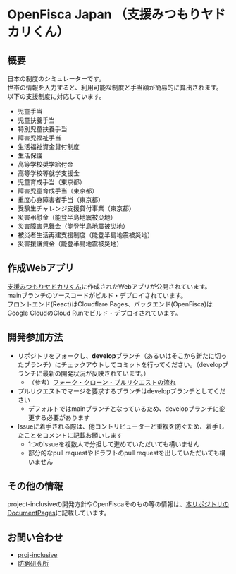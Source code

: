 # OpenFisca Japan （支援みつもりヤドカリくん）

## 概要
日本の制度のシミュレーターです。  
世帯の情報を入力すると、利用可能な制度と手当額が簡易的に算出されます。  
以下の支援制度に対応しています。

- 児童手当
- 児童扶養手当
- 特別児童扶養手当
- 障害児福祉手当
- 生活福祉資金貸付制度
- 生活保護
- 高等学校奨学給付金
- 高等学校等就学支援金
- 児童育成手当（東京都）
- 障害児童育成手当（東京都）
- 重度心身障害者手当（東京都）
- 受験生チャレンジ支援貸付事業（東京都）
- 災害弔慰金（能登半島地震被災地）
- 災害障害見舞金（能登半島地震被災地）
- 被災者生活再建支援制度（能登半島地震被災地）
- 災害援護資金（能登半島地震被災地）

## 作成Webアプリ
[支援みつもりヤドカリくん](https://shien-yadokari.proj-inclusive.org/)に作成されたWebアプリが公開されています。  
mainブランチのソースコードがビルド・デプロイされています。  
フロントエンド(React)はCloudflare Pages、バックエンド(OpenFisca)はGoogle CloudのCloud Runでビルド・デプロイされています。

## 開発参加方法
- リポジトリをフォークし、**develop**ブランチ（あるいはそこから新たに切ったブランチ）にチェックアウトしてコミットを行ってください。（developブランチに最新の開発状況が反映されています。）
  - （参考）[フォーク・クローン・プルリクエストの流れ](https://techtechmedia.com/how-to-fork-github/) 
- プルリクエストでマージを要求するブランチはdevelopブランチとしてください
  - デフォルトではmainブランチとなっているため、developブランチに変更する必要があります
- Issueに着手される際は、他コントリビューターと重複を防ぐため、着手したことをコメントに記載お願いします
  - 1つのIssueを複数人で分担して進めていただいても構いません
  - 部分的なpull requestやドラフトのpull requestを出していただいても構いません

## その他の情報

project-inclusiveの開発方針やOpenFiscaそのもの等の情報は、[本リポジトリのDocumentPages](https://project-inclusive.github.io/OpenFisca-Japan/)に記載しています。


## お問い合わせ
- [proj-inclusive](https://www.proj-inclusive.org/)
- [防窮研究所](https://www.facebook.com/Institute.for.Poverty.Prevention)


